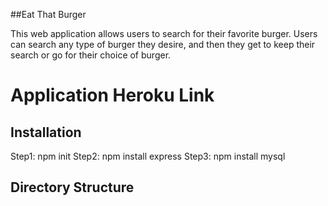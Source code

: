 ##Eat That Burger 

This web application allows users to search for their favorite burger. Users can search any type of burger they desire, and then they get to keep their search or go for their choice of burger. 


# Application Heroku Link












## Installation 
Step1: npm init 
Step2: npm install express
Step3: npm install mysql


## Directory Structure 















